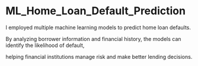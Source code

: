 # ML_Home_Loan_Default_Prediction

I employed multiple machine learning models to predict home loan defaults. 

By analyzing borrower information and financial history, the models can identify the likelihood of default, 

helping financial institutions manage risk and make better lending decisions.
